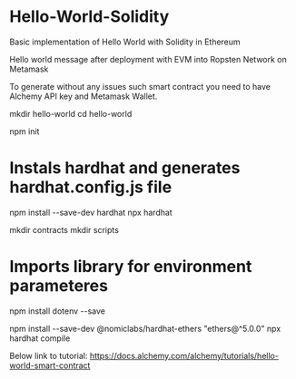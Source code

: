 # Hello-World-Solidity
Basic implementation of Hello World with Solidity in Ethereum

Hello world message after deployment with EVM into Ropsten Network on Metamask


To generate without any issues such smart contract you need to have Alchemy API key and Metamask Wallet.

mkdir hello-world
cd hello-world

npm init

# Instals hardhat and generates hardhat.config.js file
npm install --save-dev hardhat
npx hardhat 


mkdir contracts
mkdir scripts

# Imports library for environment parameteres
npm install dotenv --save

npm install --save-dev @nomiclabs/hardhat-ethers "ethers@^5.0.0"
npx hardhat compile



Below link to tutorial:
https://docs.alchemy.com/alchemy/tutorials/hello-world-smart-contract

  
